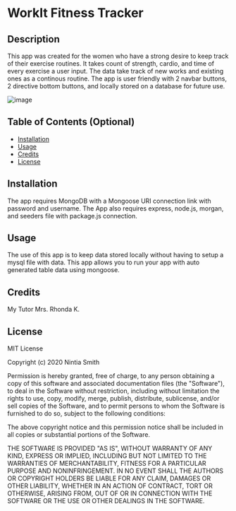 # WorkIt Fitness Tracker 

## Description 
This app was created for the women who have a strong desire to keep track of their exercise routines. It takes count of strength, cardio, and time of every exercise a user input. The data take track of new works and existing ones as a continous routine. The app is user friendly  with 2 navbar buttons, 2 directive bottom buttons, and locally stored on a database for future use. 

![image](https://user-images.githubusercontent.com/65423204/96673717-1fa47c80-1335-11eb-9817-af7e0d60c5d7.png)

## Table of Contents (Optional)


* [Installation](#installation)
* [Usage](#usage)
* [Credits](#credits)
* [License](#license)


## Installation

The app requires MongoDB with a Mongoose URI connection link with password and username. The App also requires express, node.js, morgan, and seeders file with package.js connection. 


## Usage 

The use of this app is to keep data stored locally without having to setup a mysql file with data. This app allows you to run your app with auto generated table data using mongoose.


## Credits

My Tutor Mrs. Rhonda K.

## License

MIT License

Copyright (c) 2020 Nintia Smith

Permission is hereby granted, free of charge, to any person obtaining a copy
of this software and associated documentation files (the "Software"), to deal
in the Software without restriction, including without limitation the rights
to use, copy, modify, merge, publish, distribute, sublicense, and/or sell
copies of the Software, and to permit persons to whom the Software is
furnished to do so, subject to the following conditions:

The above copyright notice and this permission notice shall be included in all
copies or substantial portions of the Software.

THE SOFTWARE IS PROVIDED "AS IS", WITHOUT WARRANTY OF ANY KIND, EXPRESS OR
IMPLIED, INCLUDING BUT NOT LIMITED TO THE WARRANTIES OF MERCHANTABILITY,
FITNESS FOR A PARTICULAR PURPOSE AND NONINFRINGEMENT. IN NO EVENT SHALL THE
AUTHORS OR COPYRIGHT HOLDERS BE LIABLE FOR ANY CLAIM, DAMAGES OR OTHER
LIABILITY, WHETHER IN AN ACTION OF CONTRACT, TORT OR OTHERWISE, ARISING FROM,
OUT OF OR IN CONNECTION WITH THE SOFTWARE OR THE USE OR OTHER DEALINGS IN THE
SOFTWARE.

